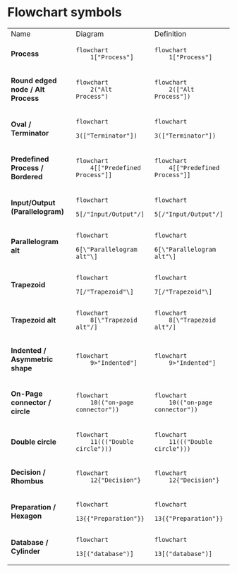 
# Flowchart symbols


<table>

<!-- First Row -->
<tr>
    <td>Name</td>
    <td>Diagram</td>
    <td>Definition</td>
</tr>

<!-- Second Row -->
<tr>
<td>

**Process**
</td><td>

```mermaid
flowchart 
    1["Process"]
```
</td><td>

```
flowchart 
    1["Process"]
```
</td>
</tr>

<!-- Third Row -->
<tr>
<td>

**Round edged node / Alt Process**
</td><td>

```mermaid
flowchart 
    2("Alt Process")
```
</td><td>

```
flowchart 
    2(["Alt Process"])
```
</td>
</tr>

<!-- Fourth Row -->
<tr>
<td>

**Oval / Terminator**
</td><td>

```mermaid
flowchart 
    3(["Terminator"])
```
</td><td>

```
flowchart 
    3(["Terminator"])
```
</td>
</tr>

<!-- Fifth Row -->
<tr>
<td>

**Predefined Process / Bordered**
</td><td>

```mermaid
flowchart 
    4[["Predefined Process"]]
```
</td><td>

```
flowchart 
    4[["Predefined Process"]]
```
</td>
</tr>

<!-- Sixth Row -->
<tr>
<td>

**Input/Output (Parallelogram)**
</td><td>

```mermaid
flowchart 
    5[/"Input/Output"/]
```
</td><td>

```
flowchart 
    5[/"Input/Output"/]
```
</td>
</tr>

<!-- Seventh Row -->
<tr>
<td>

**Parallelogram alt**
</td><td>

```mermaid
flowchart 
    6[\"Parallelogram alt"\]
```
</td><td>

```
flowchart 
    6[\"Parallelogram alt"\]
```
</td>
</tr>

<!-- Eight Row -->
<tr>
<td>

**Trapezoid**
</td><td>

```mermaid
flowchart 
    7[/"Trapezoid"\]
```
</td><td>

```
flowchart 
    7[/"Trapezoid"\]
```
</td>
</tr>

<!-- Ninth Row -->
<tr>
<td>

**Trapezoid alt**
</td><td>

```mermaid
flowchart 
    8[\"Trapezoid alt"/]
```
</td><td>

```
flowchart 
    8[\"Trapezoid alt"/]
```
</td>
</tr>

<!-- Tenth Row -->
<tr>
<td>

**Indented / Asymmetric shape**
</td><td>

```mermaid
flowchart 
    9>"Indented"]
```
</td><td>

```
flowchart 
    9>"Indented"]
```
</td>
</tr>


<!-- Eleventh Row -->
<tr>
<td>

**On-Page connector / circle**
</td><td>

```mermaid
flowchart 
    10(("on-page connector"))
```
</td><td>

```
flowchart 
    10(("on-page connector"))
```
</td>
</tr>

<!-- Twelfth Row -->
<tr>
<td>

**Double circle**
</td><td>

```mermaid
flowchart 
    11((("Double circle")))
```
</td><td>

```
flowchart 
    11((("Double circle")))
```
</td>
</tr>

<!-- Thirteenth Row -->
<tr>
<td>

**Decision / Rhombus**
</td><td>

```mermaid
flowchart 
    12{"Decision"}
```
</td><td>

```
flowchart 
    12{"Decision"}
```
</td>
</tr>

<!-- Fourteenth Row -->
<tr>
<td>

**Preparation / Hexagon**
</td><td>

```mermaid
flowchart 
    13{{"Preparation"}}
```
</td><td>

```
flowchart 
    13{{"Preparation"}}
```
</td>
</tr>

<!-- Fifteenth Row -->
<tr>
<td>

**Database / Cylinder**
</td><td>

```mermaid
flowchart 
    13[("database")]
```
</td><td>

```
flowchart 
    13[("database")]
```
</td>
</tr>
</table>